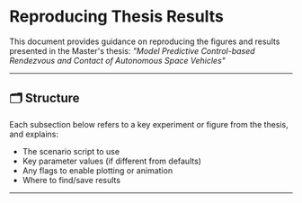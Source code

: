 # Reproducing Thesis Results

This document provides guidance on reproducing the figures and results presented in the Master's thesis:
*"Model Predictive Control-based Rendezvous and Contact of Autonomous Space Vehicles"*

---

## 🗂️ Structure

Each subsection below refers to a key experiment or figure from the thesis, and explains:

- The scenario script to use
- Key parameter values (if different from defaults)
- Any flags to enable plotting or animation
- Where to find/save results

---